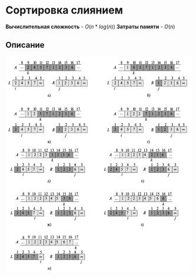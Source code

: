 # Сортировка слиянием
**Вычислительная сложность** - $O(n*log(n))$
**Затраты памяти** - $O(n)$

## Описание

![Описание алгоритма на странице 75](assets/mergeSort.png)